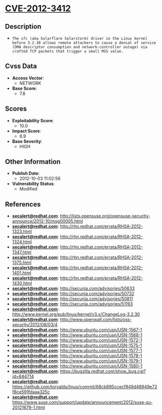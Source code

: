 
# [CVE-2012-3412](https://cve.mitre.org/cgi-bin/cvename.cgi?name=CVE-2012-3412)

## Description

- `The sfc (aka Solarflare Solarstorm) driver in the Linux kernel before 3.2.30 allows remote attackers to cause a denial of service (DMA descriptor consumption and network-controller outage) via crafted TCP packets that trigger a small MSS value.`

## Cvss Data

- **Access Vector**:
  - NETWORK
- **Base Score**:
  - 7.8

## Scores

- **Exploitability Score**:
  - 10.0
- **Impact Score**:
  - 6.9
- **Base Severity**:
  - HIGH

## Other Information

- **Publish Date**:
  - 2012-10-03 11:02:56
- **Vulnerability Status**:
  - Modified

## References

- **secalert@redhat.com**: http://lists.opensuse.org/opensuse-security-announce/2012-10/msg00005.html
- **secalert@redhat.com**: http://rhn.redhat.com/errata/RHSA-2012-1323.html
- **secalert@redhat.com**: http://rhn.redhat.com/errata/RHSA-2012-1324.html
- **secalert@redhat.com**: http://rhn.redhat.com/errata/RHSA-2012-1347.html
- **secalert@redhat.com**: http://rhn.redhat.com/errata/RHSA-2012-1375.html
- **secalert@redhat.com**: http://rhn.redhat.com/errata/RHSA-2012-1401.html
- **secalert@redhat.com**: http://rhn.redhat.com/errata/RHSA-2012-1430.html
- **secalert@redhat.com**: http://secunia.com/advisories/50633
- **secalert@redhat.com**: http://secunia.com/advisories/50732
- **secalert@redhat.com**: http://secunia.com/advisories/50811
- **secalert@redhat.com**: http://secunia.com/advisories/51193
- **secalert@redhat.com**: http://www.kernel.org/pub/linux/kernel/v3.x/ChangeLog-3.2.30
- **secalert@redhat.com**: http://www.openwall.com/lists/oss-security/2012/08/03/4
- **secalert@redhat.com**: http://www.ubuntu.com/usn/USN-1567-1
- **secalert@redhat.com**: http://www.ubuntu.com/usn/USN-1568-1
- **secalert@redhat.com**: http://www.ubuntu.com/usn/USN-1572-1
- **secalert@redhat.com**: http://www.ubuntu.com/usn/USN-1575-1
- **secalert@redhat.com**: http://www.ubuntu.com/usn/USN-1577-1
- **secalert@redhat.com**: http://www.ubuntu.com/usn/USN-1578-1
- **secalert@redhat.com**: http://www.ubuntu.com/usn/USN-1579-1
- **secalert@redhat.com**: http://www.ubuntu.com/usn/USN-1580-1
- **secalert@redhat.com**: https://bugzilla.redhat.com/show_bug.cgi?id=844714
- **secalert@redhat.com**: https://github.com/torvalds/linux/commit/68cb695ccecf949d48949e72f8ce591fdaaa325c
- **secalert@redhat.com**: https://www.suse.com/support/update/announcement/2012/suse-su-20121679-1.html
